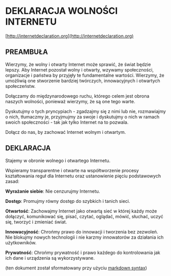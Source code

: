 # DEKLARACJA WOLNOŚCI INTERNETU

[http://internetdeclaration.org](http://internetdeclaration.org)

## PREAMBUŁA

Wierzymy, że wolny i otwarty Internet może sprawić, że świat będzie lepszy. Aby 
Internet pozostał wolny i otwarty, wzywamy społeczności, organizacje i państwa 
by przyjęły te fundamentalne wartości. Wierzymy, że umożliwią one stworzenie 
bardziej twórczych, innowacyjnych i otwartych społeczeństw.

Dołączamy do międzynarodowego ruchu, którego celem jest obrona naszych 
wolności, ponieważ wierzymy, że są one tego warte.

Dyskutujmy o tych pryncypiach - zgadzajmy się z nimi lub nie, rozmawiajmy 
o nich, tłumaczmy je, przyjmujmy za swoje i dyskutujmy o nich w ramach swoich 
społeczności - tak jak tylko Internet na to pozwala.

Dołącz do nas, by zachować Internet wolnym i otwartym.

## DEKLARACJA

Stajemy w obronie wolnego i otwartego Internetu.

Wspieramy transparentne i otwarte na współtworzenie procesy kształtowania reguł 
dla Internetu oraz ustanowienie pięciu podstawowych zasad:

**Wyrażanie siebie**: Nie cenzurujmy Internetu.

**Dostęp**: Promujmy równy dostęp do szybkich i tanich sieci.

**Otwartość**: Zachowajmy Internet jako otwartą sieć w której każdy może 
dołączyć, komunikować się, pisać, czytać, oglądać, mówić, słuchać, uczyć się, 
tworzyć i zmieniać świat.

**Innowacyjność**: Chrońmy prawo do innowacji i tworzenia bez zezwoleń. Nie 
blokujmy nowych technologii i nie karzmy innowatorów za działania ich 
użytkowników.

**Prywatność**: Chrońmy prywatność i prawo każdego do kontrolowania jak ich 
dane i urządzenia są wykorzystywane.

(ten dokument został sformatowany przy użyciu [markdown syntax](http://daringfireball.net/projects/markdown/syntax))

